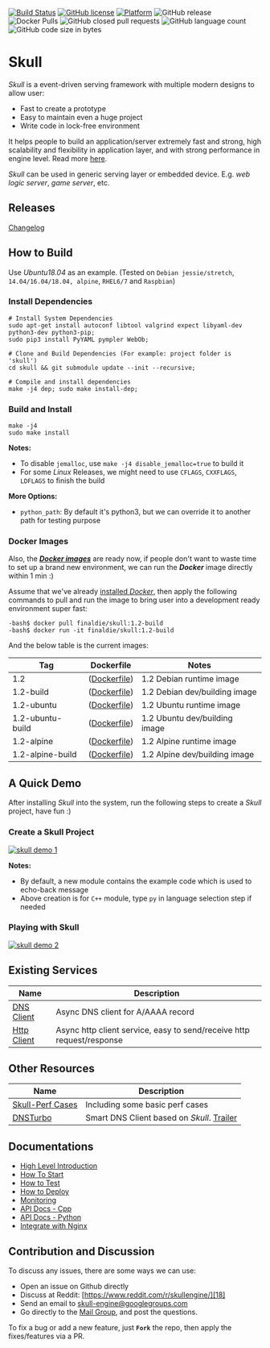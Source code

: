 [![Build Status](https://travis-ci.org/finaldie/skull.svg?branch=master)](https://travis-ci.org/finaldie/skull)
[![GitHub license](https://img.shields.io/github/license/finaldie/skull.svg)]()
[![Platform](https://img.shields.io/badge/platform-Linux-blue.svg)]()
![GitHub release](https://img.shields.io/github/release/finaldie/skull.svg)
![Docker Pulls](https://img.shields.io/docker/pulls/finaldie/skull.svg)
![GitHub closed pull requests](https://img.shields.io/github/issues-pr-closed/finaldie/skull.svg)
![GitHub language count](https://img.shields.io/github/languages/count/finaldie/skull.svg)
![GitHub code size in bytes](https://img.shields.io/github/languages/code-size/finaldie/skull.svg)

Skull
=====
_Skull_ is a event-driven serving framework with multiple modern designs to allow user:
* Fast to create a prototype
* Easy to maintain even a huge project
* Write code in lock-free environment

It helps people to build an application/server extremely fast and strong, high scalability and flexibility in application layer, and with strong performance in engine level. Read more [here][6].

_Skull_ can be used in generic serving layer or embedded device. E.g. _web logic server_, _game server_, etc.

## Releases
[Changelog](ChangeLog.md)

## How to Build
Use _Ubuntu18.04_ as an example. (Tested on `Debian jessie/stretch`, `14.04/16.04/18.04, alpine`, `RHEL6/7` and `Raspbian`)

### Install Dependencies
```console
# Install System Dependencies
sudo apt-get install autoconf libtool valgrind expect libyaml-dev python3-dev python3-pip;
sudo pip3 install PyYAML pympler WebOb;

# Clone and Build Dependencies (For example: project folder is 'skull')
cd skull && git submodule update --init --recursive;

# Compile and install dependencies
make -j4 dep; sudo make install-dep;
```

### Build and Install
```console
make -j4
sudo make install
```

**Notes:**
 * To disable `jemalloc`, use `make -j4 disable_jemalloc=true` to build it
 * For some _Linux_ Releases, we might need to use `CFLAGS`, `CXXFLAGS`, `LDFLAGS` to finish the build

**More Options:**
 * `python_path`: By default it's python3, but we can override it to another path for testing purpose

### Docker Images
Also, the [**_Docker images_**][31] are ready now, if people don't want to waste time to set up a brand new environment, we can run the **_Docker_** image directly within 1 min :)

Assume that we've already [installed _Docker_][30], then apply the following commands to pull and run the image to bring user into a development ready environment super fast:
```console
-bash$ docker pull finaldie/skull:1.2-build
-bash$ docker run -it finaldie/skull:1.2-build
```

And the below table is the current images:<br>

Tag              | Dockerfile         | Notes                         |
-----------------|--------------------|-------------------------------|
1.2              | ([Dockerfile][20]) | 1.2 Debian runtime image      |
1.2-build        | ([Dockerfile][21]) | 1.2 Debian dev/building image |
1.2-ubuntu       | ([Dockerfile][22]) | 1.2 Ubuntu runtime image      |
1.2-ubuntu-build | ([Dockerfile][23]) | 1.2 Ubuntu dev/building image |
1.2-alpine       | ([Dockerfile][24]) | 1.2 Alpine runtime image      |
1.2-alpine-build | ([Dockerfile][25]) | 1.2 Alpine dev/building image |

## A Quick Demo
After installing _Skull_ into the system, run the following steps to
create a _Skull_ project, have fun :)

### Create a Skull Project
[![skull demo 1](http://g.recordit.co/6yGrVG7i0s.gif)]()

**Notes:**
 * By default, a new module contains the example code which is used to echo-back message
 * Above creation is for `C++` module, type `py` in language selection step if needed

### Playing with Skull
[![skull demo 2](http://g.recordit.co/vSON9N6nuV.gif)]()

## Existing Services
Name                  | Description |
----------------------|-------------|
[DNS Client][2] | Async DNS client for A/AAAA record |
[Http Client][15] | Async http client service, easy to send/receive http request/response |

## Other Resources
Name                  | Description |
----------------------|-------------|
[Skull-Perf Cases][5] | Including some basic perf cases |
[DNSTurbo][16]        | Smart DNS Client based on _Skull_. [Trailer][17] |

## Documentations
* [High Level Introduction][6]
* [How To Start][7]
* [How to Test][8]
* [How to Deploy][9]
* [Monitoring][10]
* [API Docs - Cpp][11]
* [API Docs - Python][12]
* [Integrate with Nginx][13]

## Contribution and Discussion
To discuss any issues, there are some ways we can use:
 - Open an issue on Github directly
 - Discuss at Reddit: [https://www.reddit.com/r/skullengine/][18]
 - Send an email to skull-engine@googlegroups.com
 - Go directly to the [Mail Group][14], and post the questions.

To fix a bug or add a new feature, just **`Fork`** the repo, then apply the fixes/features via a PR.

[1]: https://github.com/finaldie/skull-admin-c
[2]: https://github.com/finaldie/skull-service-dns
[3]: https://developers.google.com/protocol-buffers/
[4]: https://github.com/finaldie/final_libs
[5]: https://github.com/finaldie/skull-perf
[6]: https://github.com/finaldie/skull/wiki
[7]: https://github.com/finaldie/skull/wiki/How-To-Start
[8]: https://github.com/finaldie/skull/wiki/How-To-Test
[9]: https://github.com/finaldie/skull/wiki/How-To-Deploy
[10]: https://github.com/finaldie/skull/wiki/Monitoring
[11]: https://github.com/finaldie/skull/wiki/API-Doc-:-Cpp
[12]: https://github.com/finaldie/skull/wiki/API-Doc-:-Python
[13]: https://github.com/finaldie/skull/wiki/Integrate-with-Nginx
[14]: https://groups.google.com/forum/#!forum/skull-engine
[15]: https://github.com/finaldie/skull-service-httpcli
[16]: https://github.com/finaldie/DNSTurbo
[17]: https://github.com/finaldie/DNSTurbo#trailer
[18]: https://www.reddit.com/r/skullengine/


[20]: https://github.com/finaldie/dockerfiles/blob/master/skull/1.2/Dockerfile
[21]: https://github.com/finaldie/dockerfiles/blob/master/skull/1.2/Dockerfile.build
[22]: https://github.com/finaldie/dockerfiles/blob/master/skull/1.2/ubuntu/Dockerfile
[23]: https://github.com/finaldie/dockerfiles/blob/master/skull/1.2/ubuntu/Dockerfile.build
[24]: https://github.com/finaldie/dockerfiles/blob/master/skull/1.2/alpine/Dockerfile
[25]: https://github.com/finaldie/dockerfiles/blob/master/skull/1.2/alpine/Dockerfile.build

[30]: https://docs.docker.com/engine/installation/linux/docker-ce/ubuntu/
[31]: https://hub.docker.com/r/finaldie/skull/

